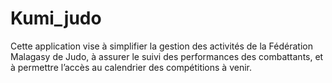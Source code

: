 # Kumi_judo
Cette application vise à simplifier la gestion des activités de la Fédération Malagasy de Judo, à assurer le suivi des performances des combattants, et à permettre l’accès au calendrier des compétitions à venir.
